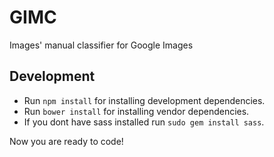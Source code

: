 GIMC
====

Images' manual classifier for Google Images

Development
---

- Run `npm install` for installing development dependencies.
- Run `bower install` for installing vendor dependencies.
- If you dont have sass installed run `sudo gem install sass`.

Now you are ready to code!
